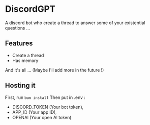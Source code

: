 # DiscordGPT

A discord bot who create a thread to answer some of your existential questions ...

## Features
- Create a thread
- Has memory

And it's all ... (Maybe I'll add more in the future !)

## Hosting it

First, run ``bun install``
Then put in .env :
- DISCORD_TOKEN (Your bot token), 
- APP_ID (Your app ID),
- OPENAI (Your open AI token)
